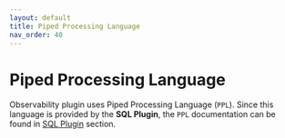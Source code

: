 ```yaml
---
layout: default
title: Piped Processing Language
nav_order: 40
---
```


# Piped Processing Language

Observability plugin uses Piped Processing Language (`PPL`). Since this language is provided by the **SQL Plugin**, the `PPL` documentation can be found in [SQL Plugin]({{site.url}}{{site.baseurl}}/search-plugins/sql/ppl/index/) section.


